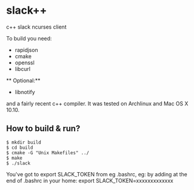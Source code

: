 # slack++
c++ slack ncurses client

To build you need:

* rapidjson
* cmake
* openssl
* libcurl

** Optional:**

* libnotify

and a fairly recent c++ compiler.
It was tested on Archlinux and Mac OS X 10.10.

## How to build & run?

    $ mkdir build
    $ cd build
    $ cmake -G "Unix Makefiles" ../
    $ make
    $ ./slack

You've got to export SLACK_TOKEN from eg .bashrc, eg: by adding at the end of .bashrc in your home:
export SLACK_TOKEN=xxxxxxxxxxxxx
